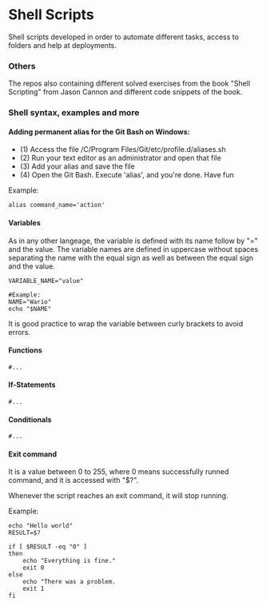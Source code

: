 # Shell Scripts

Shell scripts developed in order to automate different tasks, access to folders and help at deployments.

### Others

The repos also containing different solved exercises from the book "Shell Scripting" from Jason Cannon and different code snippets of the book.

### Shell syntax, examples and more

#### Adding permanent alias for the Git Bash on Windows:

- (1) Access the file /C/Program Files/Git/etc/profile.d/aliases.sh
- (2) Run your text editor as an administrator and open that file
- (3) Add your alias and save the file
- (4) Open the Git Bash. Execute 'alias', and you're done. Have fun

Example:

``` shell
alias command_name='action'
```

#### Variables

As in any other langeage, the variable is defined with its name follow by "=" and the value. The variable names are defined in uppercase without spaces separating the name with the equal sign as well as between the equal sign and the value.

```shell
VARIABLE_NAME="value"

#Example:
NAME="Wario"
echo "$NAME"
```
It is good practice to wrap the variable between curly brackets to avoid errors.

#### Functions

```shell
#...
```

#### If-Statements

```shell
#...
```

#### Conditionals

```shell
#...
```

#### Exit command

It is a value between 0 to 255, where 0 means successfully runned command, and it is accessed with "$?".

Whenever the script reaches an exit command, it will stop running.

Example:

```shell
echo "Hello world"
RESULT=$?

if [ $RESULT -eq "0" ]
then
    echo "Everything is fine."
    exit 0
else
    echo "There was a problem.
    exit 1
fi
```
